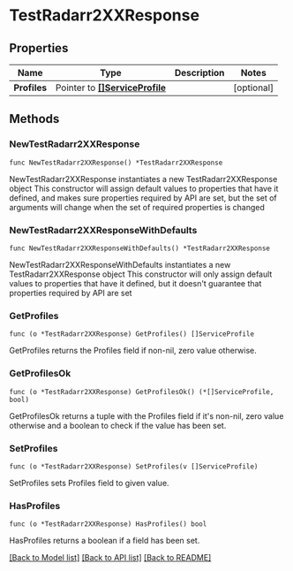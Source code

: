 # TestRadarr2XXResponse

## Properties

Name | Type | Description | Notes
------------ | ------------- | ------------- | -------------
**Profiles** | Pointer to [**[]ServiceProfile**](ServiceProfile.md) |  | [optional] 

## Methods

### NewTestRadarr2XXResponse

`func NewTestRadarr2XXResponse() *TestRadarr2XXResponse`

NewTestRadarr2XXResponse instantiates a new TestRadarr2XXResponse object
This constructor will assign default values to properties that have it defined,
and makes sure properties required by API are set, but the set of arguments
will change when the set of required properties is changed

### NewTestRadarr2XXResponseWithDefaults

`func NewTestRadarr2XXResponseWithDefaults() *TestRadarr2XXResponse`

NewTestRadarr2XXResponseWithDefaults instantiates a new TestRadarr2XXResponse object
This constructor will only assign default values to properties that have it defined,
but it doesn't guarantee that properties required by API are set

### GetProfiles

`func (o *TestRadarr2XXResponse) GetProfiles() []ServiceProfile`

GetProfiles returns the Profiles field if non-nil, zero value otherwise.

### GetProfilesOk

`func (o *TestRadarr2XXResponse) GetProfilesOk() (*[]ServiceProfile, bool)`

GetProfilesOk returns a tuple with the Profiles field if it's non-nil, zero value otherwise
and a boolean to check if the value has been set.

### SetProfiles

`func (o *TestRadarr2XXResponse) SetProfiles(v []ServiceProfile)`

SetProfiles sets Profiles field to given value.

### HasProfiles

`func (o *TestRadarr2XXResponse) HasProfiles() bool`

HasProfiles returns a boolean if a field has been set.


[[Back to Model list]](../README.md#documentation-for-models) [[Back to API list]](../README.md#documentation-for-api-endpoints) [[Back to README]](../README.md)


